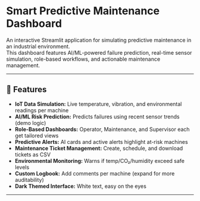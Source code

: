 # Smart Predictive Maintenance Dashboard

An interactive Streamlit application for simulating predictive maintenance in an industrial environment.  
This dashboard features AI/ML-powered failure prediction, real-time sensor simulation, role-based workflows, and actionable maintenance management.

---

## 🚀 Features

- **IoT Data Simulation:** Live temperature, vibration, and environmental readings per machine
- **AI/ML Risk Prediction:** Predicts failures using recent sensor trends (demo logic)
- **Role-Based Dashboards:** Operator, Maintenance, and Supervisor each get tailored views
- **Predictive Alerts:** AI cards and active alerts highlight at-risk machines
- **Maintenance Ticket Management:** Create, schedule, and download tickets as CSV
- **Environmental Monitoring:** Warns if temp/CO₂/humidity exceed safe levels
- **Custom Logbook:** Add comments per machine (expand for more auditability)
- **Dark Themed Interface:** White text, easy on the eyes

---


